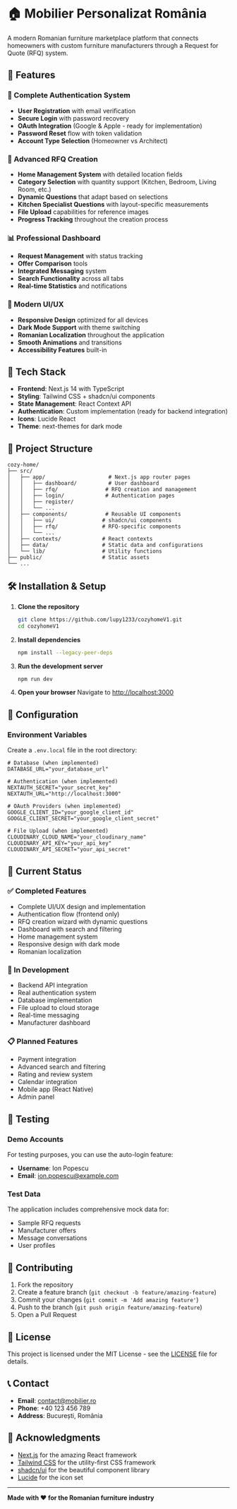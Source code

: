 # 🏠 Mobilier Personalizat România

A modern Romanian furniture marketplace platform that connects homeowners with custom furniture manufacturers through a Request for Quote (RFQ) system.

## 🌟 Features

### 🔐 Complete Authentication System

- **User Registration** with email verification
- **Secure Login** with password recovery
- **OAuth Integration** (Google & Apple - ready for implementation)
- **Password Reset** flow with token validation
- **Account Type Selection** (Homeowner vs Architect)

### 🏡 Advanced RFQ Creation

- **Home Management System** with detailed location fields
- **Category Selection** with quantity support (Kitchen, Bedroom, Living Room, etc.)
- **Dynamic Questions** that adapt based on selections
- **Kitchen Specialist Questions** with layout-specific measurements
- **File Upload** capabilities for reference images
- **Progress Tracking** throughout the creation process

### 📊 Professional Dashboard

- **Request Management** with status tracking
- **Offer Comparison** tools
- **Integrated Messaging** system
- **Search Functionality** across all tabs
- **Real-time Statistics** and notifications

### 🎨 Modern UI/UX

- **Responsive Design** optimized for all devices
- **Dark Mode Support** with theme switching
- **Romanian Localization** throughout the application
- **Smooth Animations** and transitions
- **Accessibility Features** built-in

## 🚀 Tech Stack

- **Frontend**: Next.js 14 with TypeScript
- **Styling**: Tailwind CSS + shadcn/ui components
- **State Management**: React Context API
- **Authentication**: Custom implementation (ready for backend integration)
- **Icons**: Lucide React
- **Theme**: next-themes for dark mode

## 📁 Project Structure

```
cozy-home/
├── src/
│   ├── app/                    # Next.js app router pages
│   │   ├── dashboard/          # User dashboard
│   │   ├── rfq/               # RFQ creation and management
│   │   ├── login/             # Authentication pages
│   │   ├── register/
│   │   └── ...
│   ├── components/            # Reusable UI components
│   │   ├── ui/               # shadcn/ui components
│   │   ├── rfq/              # RFQ-specific components
│   │   └── ...
│   ├── contexts/             # React contexts
│   ├── data/                 # Static data and configurations
│   └── lib/                  # Utility functions
├── public/                   # Static assets
└── ...
```

## 🛠️ Installation & Setup

1. **Clone the repository**

   ```bash
   git clone https://github.com/lupy1233/cozyhomeV1.git
   cd cozyhomeV1
   ```

2. **Install dependencies**

   ```bash
   npm install --legacy-peer-deps
   ```

3. **Run the development server**

   ```bash
   npm run dev
   ```

4. **Open your browser**
   Navigate to [http://localhost:3000](http://localhost:3000)

## 🔧 Configuration

### Environment Variables

Create a `.env.local` file in the root directory:

```env
# Database (when implemented)
DATABASE_URL="your_database_url"

# Authentication (when implemented)
NEXTAUTH_SECRET="your_secret_key"
NEXTAUTH_URL="http://localhost:3000"

# OAuth Providers (when implemented)
GOOGLE_CLIENT_ID="your_google_client_id"
GOOGLE_CLIENT_SECRET="your_google_client_secret"

# File Upload (when implemented)
CLOUDINARY_CLOUD_NAME="your_cloudinary_name"
CLOUDINARY_API_KEY="your_api_key"
CLOUDINARY_API_SECRET="your_api_secret"
```

## 🎯 Current Status

### ✅ Completed Features

- Complete UI/UX design and implementation
- Authentication flow (frontend only)
- RFQ creation wizard with dynamic questions
- Dashboard with search and filtering
- Home management system
- Responsive design with dark mode
- Romanian localization

### 🚧 In Development

- Backend API integration
- Real authentication system
- Database implementation
- File upload to cloud storage
- Real-time messaging
- Manufacturer dashboard

### 📋 Planned Features

- Payment integration
- Advanced search and filtering
- Rating and review system
- Calendar integration
- Mobile app (React Native)
- Admin panel

## 🧪 Testing

### Demo Accounts

For testing purposes, you can use the auto-login feature:

- **Username**: Ion Popescu
- **Email**: ion.popescu@example.com

### Test Data

The application includes comprehensive mock data for:

- Sample RFQ requests
- Manufacturer offers
- Message conversations
- User profiles

## 🤝 Contributing

1. Fork the repository
2. Create a feature branch (`git checkout -b feature/amazing-feature`)
3. Commit your changes (`git commit -m 'Add amazing feature'`)
4. Push to the branch (`git push origin feature/amazing-feature`)
5. Open a Pull Request

## 📝 License

This project is licensed under the MIT License - see the [LICENSE](LICENSE) file for details.

## 📞 Contact

- **Email**: contact@mobilier.ro
- **Phone**: +40 123 456 789
- **Address**: București, România

## 🙏 Acknowledgments

- [Next.js](https://nextjs.org/) for the amazing React framework
- [Tailwind CSS](https://tailwindcss.com/) for the utility-first CSS framework
- [shadcn/ui](https://ui.shadcn.com/) for the beautiful component library
- [Lucide](https://lucide.dev/) for the icon set

---

**Made with ❤️ for the Romanian furniture industry**
